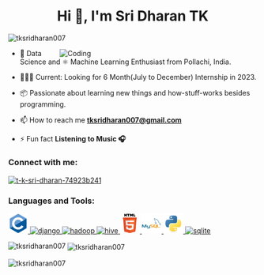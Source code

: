 <h1 align="center">Hi 👋, I'm Sri Dharan TK</h1>
<p align="left"> <img src="https://komarev.com/ghpvc/?username=tksridharan007&label=Profile%20views&color=0e75b6&style=flat" alt="tksridharan007" /> </p>
<img align="right" alt="Coding" width="400" src="https://www.edureka.co/blog/wp-content/uploads/2018/08/Insurance-Leadspace-Aniamted.gif">


- 🚀 Data Science and ⚛ Machine Learning Enthusiast from Pollachi, India.

- 🙍🏽‍♂️ Current: Looking for 6 Month(July to December) Internship in 2023.

- 📦 Passionate about learning new things and how-stuff-works besides programming.

- 📫 How to reach me **tksridharan007@gmail.com**

- ⚡ Fun fact **Listening to Music 🎧**

<h3 align="left">Connect with me:</h3>
<p align="left">
<a href="https://linkedin.com/in/t-k-sri-dharan-74923b241" target="blank"><img align="center" src="https://raw.githubusercontent.com/rahuldkjain/github-profile-readme-generator/master/src/images/icons/Social/linked-in-alt.svg" alt="t-k-sri-dharan-74923b241" height="30" width="40" /></a>
</p>

<h3 align="left">Languages and Tools:</h3>
<p align="left"> <a href="https://isocpp.org/" target="_blank" rel="noreferrer"> <img src="https://raw.githubusercontent.com/devicons/devicon/master/icons/c/c-original.svg" alt="c" width="40" height="40"/> </a> <a href="https://www.djangoproject.com/" target="_blank" rel="noreferrer"> <img src="https://cdn.worldvectorlogo.com/logos/django.svg" alt="django" width="40" height="40"/> </a> <a href="https://hadoop.apache.org/" target="_blank" rel="noreferrer"> <img src="https://www.vectorlogo.zone/logos/apache_hadoop/apache_hadoop-icon.svg" alt="hadoop" width="40" height="40"/> </a> <a href="https://hive.apache.org/" target="_blank" rel="noreferrer"> <img src="https://www.vectorlogo.zone/logos/apache_hive/apache_hive-icon.svg" alt="hive" width="40" height="40"/> </a> <a href="https://www.w3.org/html/" target="_blank" rel="noreferrer"> <img src="https://raw.githubusercontent.com/devicons/devicon/master/icons/html5/html5-original-wordmark.svg" alt="html5" width="40" height="40"/> </a> <a href="https://www.mysql.com/" target="_blank" rel="noreferrer"> <img src="https://raw.githubusercontent.com/devicons/devicon/master/icons/mysql/mysql-original-wordmark.svg" alt="mysql" width="40" height="40"/> </a> <a href="https://www.python.org" target="_blank" rel="noreferrer"> <img src="https://raw.githubusercontent.com/devicons/devicon/master/icons/python/python-original.svg" alt="python" width="40" height="40"/> </a> <a href="https://www.sqlite.org/" target="_blank" rel="noreferrer"> <img src="https://www.vectorlogo.zone/logos/sqlite/sqlite-icon.svg" alt="sqlite" width="40" height="40"/> </a> </p>

<p><img align="left" src="https://github-readme-stats.vercel.app/api/top-langs?username=tksridharan007&show_icons=true&locale=en&layout=compact" alt="tksridharan007" /></p>

<p>&nbsp;<img align="center" src="https://github-readme-stats.vercel.app/api?username=tksridharan007&show_icons=true&locale=en" alt="tksridharan007" /></p>

<p><img align="center" src="https://github-readme-streak-stats.herokuapp.com/?user=tksridharan007&" alt="tksridharan007" /></p>


